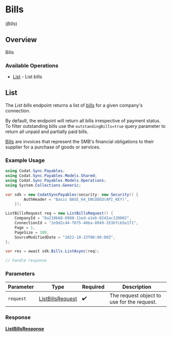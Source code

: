 # Bills
(*Bills*)

## Overview

Bills

### Available Operations

* [List](#list) - List bills

## List

The *List bills* endpoint returns a list of [bills](https://docs.codat.io/sync-for-payables-api#/schemas/Bill) for a given company's connection.

By default, the endpoint will return all bills irrespective of payment status. To filter outstanding bills use the `outstandingBills=true` query parameter to return all unpaid and partially paid bills. 

[Bills](https://docs.codat.io/sync-for-payables-api#/schemas/Bill) are invoices that represent the SMB's financial obligations to their supplier for a purchase of goods or services.
    

### Example Usage

```csharp
using Codat.Sync.Payables;
using Codat.Sync.Payables.Models.Shared;
using Codat.Sync.Payables.Models.Operations;
using System.Collections.Generic;

var sdk = new CodatSyncPayables(security: new Security() {
        AuthHeader = "Basic BASE_64_ENCODED(API_KEY)",
    });

ListBillsRequest req = new ListBillsRequest() {
    CompanyId = "8a210b68-6988-11ed-a1eb-0242ac120002",
    ConnectionId = "2e9d2c44-f675-40ba-8049-353bfcb5e171",
    Page = 1,
    PageSize = 100,
    SourceModifiedDate = "2022-10-23T00:00:00Z",
};

var res = await sdk.Bills.ListAsync(req);

// handle response
```

### Parameters

| Parameter                                                       | Type                                                            | Required                                                        | Description                                                     |
| --------------------------------------------------------------- | --------------------------------------------------------------- | --------------------------------------------------------------- | --------------------------------------------------------------- |
| `request`                                                       | [ListBillsRequest](../../Models/Operations/ListBillsRequest.md) | :heavy_check_mark:                                              | The request object to use for the request.                      |


### Response

**[ListBillsResponse](../../Models/Operations/ListBillsResponse.md)**

